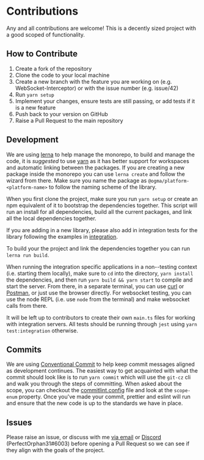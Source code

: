 # Contributions

Any and all contributions are welcome! This is a decently sized project with a good scoped of functionality.

## How to Contribute

1. Create a fork of the repository
2. Clone the code to your local machine
3. Create a new branch with the feature you are working on (e.g. WebSocket-Interceptor) or with the issue number (e.g. issue/42)
4. Run `yarn setup`
5. Implement your changes, ensure tests are still passing, or add tests if it is a new feature
6. Push back to your version on GitHub
7. Raise a Pull Request to the main repository

## Development

We are using [lerna](https://github.com/lerna/lerna) to help manage the monorepo, to build and manage the code, it is _suggested_ to use [yarn](https://classic.yarnpkg.com/en/docs/getting-started) as it has better support for workspaces and automatic linking between the packages. If you are creating a new package inside the monorepo you can use `lerna create` and follow the wizard from there. Make sure you name the package as `@ogma/platform-<platform-name>` to follow the naming scheme of the library.

When you first clone the project, make sure you run `yarn setup` or create an npm equivalent of it to bootstrap the dependencies together. This script will run an install for all dependencies, build all the current packages, and link all the local dependencies together.

If you are adding in a new library, please also add in integration tests for the library following the examples in [integration](integration/).

To build your the project and link the dependencies together you can run `lerna run build`.

When running the integration specific applications in a non--testing context (i.e. starting them locally), make sure to `cd` into the directory, `yarn install` the dependencies, and then run `yarn build && yarn start` to compile and start the server. From there, in a separate terminal, you can use [curl](https://curl.haxx.se/) or [Postman](https://www.postman.com/), or just use the browser directly. For websocket testing, you can use the node REPL (i.e. use `node` from the terminal) and make websocket calls from there.

It will be left up to contributors to create their own `main.ts` files for working with integration servers. All tests should be running through `jest` using `yarn test:integration` otherwise.

## Commits

We are using [Conventional Commit](https://github.com/conventional-changelog/commitlint) to help keep commit messages aligned as development continues. The easiest way to get acquainted with what the commit should look like is to run `yarn commit` which will use the `git-cz` cli and walk you through the steps of committing. When asked about the scope, you can checkout the [commitlint.config](./commitlint.config.js) file and look at the `scope-enum` property. Once you've made your commit, prettier and eslint will run and ensure that the new code is up to the standards we have in place.

## Issues

Please raise an issue, or discuss with me [via email](mailto:me@jaymcdoniel.dev) or [Discord](https://discordapp.com) (PerfectOrphan31#6003) before opening a Pull Request so we can see if they align with the goals of the project.
